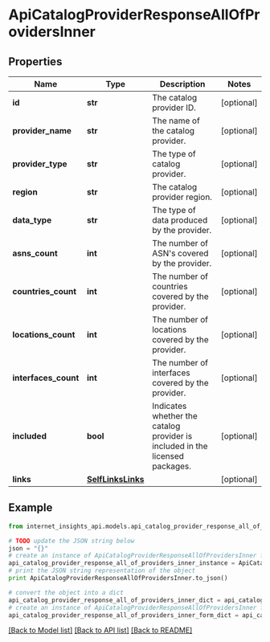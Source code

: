 # ApiCatalogProviderResponseAllOfProvidersInner


## Properties
Name | Type | Description | Notes
------------ | ------------- | ------------- | -------------
**id** | **str** | The catalog provider ID. | [optional] 
**provider_name** | **str** | The name of the catalog provider. | [optional] 
**provider_type** | **str** | The type of catalog provider. | [optional] 
**region** | **str** | The catalog provider region. | [optional] 
**data_type** | **str** | The type of data produced by the provider. | [optional] 
**asns_count** | **int** | The number of ASN&#39;s covered by the provider. | [optional] 
**countries_count** | **int** | The number of countries covered by the provider. | [optional] 
**locations_count** | **int** | The number of locations covered by the provider. | [optional] 
**interfaces_count** | **int** | The number of interfaces covered by the provider. | [optional] 
**included** | **bool** | Indicates whether the catalog provider is included in the licensed packages. | [optional] 
**links** | [**SelfLinksLinks**](SelfLinksLinks.md) |  | [optional] 

## Example

```python
from internet_insights_api.models.api_catalog_provider_response_all_of_providers_inner import ApiCatalogProviderResponseAllOfProvidersInner

# TODO update the JSON string below
json = "{}"
# create an instance of ApiCatalogProviderResponseAllOfProvidersInner from a JSON string
api_catalog_provider_response_all_of_providers_inner_instance = ApiCatalogProviderResponseAllOfProvidersInner.from_json(json)
# print the JSON string representation of the object
print ApiCatalogProviderResponseAllOfProvidersInner.to_json()

# convert the object into a dict
api_catalog_provider_response_all_of_providers_inner_dict = api_catalog_provider_response_all_of_providers_inner_instance.to_dict()
# create an instance of ApiCatalogProviderResponseAllOfProvidersInner from a dict
api_catalog_provider_response_all_of_providers_inner_form_dict = api_catalog_provider_response_all_of_providers_inner.from_dict(api_catalog_provider_response_all_of_providers_inner_dict)
```
[[Back to Model list]](../README.md#documentation-for-models) [[Back to API list]](../README.md#documentation-for-api-endpoints) [[Back to README]](../README.md)


